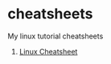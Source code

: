 # cheatsheets
My linux tutorial cheatsheets

1. [Linux Cheatsheet](https://github.com/kittysura/cheatsheets/blob/main/linux-basics.md)
